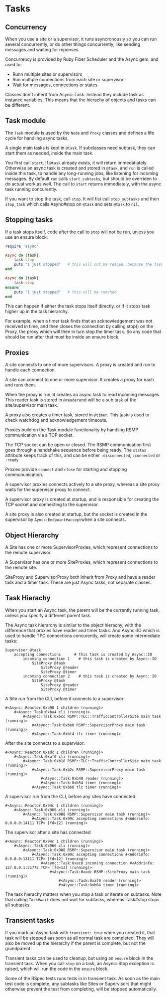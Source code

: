 # Tasks

## Concurrency
When you use a site or a supervisor, it runs asyncronously so you can run several concurrently, or do other things concurrently, like sending messages and waiting for reponses.

Concurrency is provided by Ruby Fiber Scheduler and the Async gem. and used to:

- Runn multiple sites or supervisors
- Run multiple connections from each site or supervisor
- Wait for messages, connections or states

Classes don't inherit from Async::Task. Instead they include task as instance variables. This means that the hierachy of objects and tasks can be different.

## Task module
The `Task` module is used by the `Node` and `Proxy` classes and defines a life cycle for handling async tasks.

A single main tasks is kept in `@task`. If subclasses need subtask, they can start them as needed, inside the main task.

You first call `start`. If `@task` already exists, it will return immedatiately.
Otherwise an async task is created and stored in `@task`, and `run` is called inside this task, to handle any long-running jobs, like listening for incoming messages. By default `run` calls `start_subtasks`, but should be overriden to do actual work as well.
The call to `start` returns immediately, with the async task running concurently.

If you want to stop the task, call `stop`. It will fist call `stop_subtasks` and then `stop_task` which calls Async#stop on `@task` and sets `@task` to `nil`.

## Stopping tasks
If a task stops itself, code after the call to `stop` will not be run, unless you use an ensure block:

```ruby
require 'async'

Async do |task|
	task.stop
	puts "I just stopped"   # this will not be reaced, because the task was stopped
end

Async do |task|
	task.stop
ensure
	puts "I just stopped"   # this will be reached
end
```
This can happen if either the task stops itself directly, or if it stops task higher up in the task hierarchy.

For example, when a timer task finds that an acknowledgement was not received in time, and then closes the connection by calling stop() on the Proxy, the proxy which will then in turn stop the timer task. So any code that should be run after that must be inside an ensure block.

## Proxies
A site connects to one of more supervisors. A proxy is created and run to handle each connection.

A site can connect to one or more supervisor. It creates a proxy for each and runs them.

When the proxy is run, it creates an async task to read incoming messages. This reader task is stored in `@reader`and will be a sub task of the site/supervisor main task.

A proxy also creates a timer task, stored in `@timer`. This task is used to check watchdog and acknowledgement timeouts.

Proxies build on the Task module functionality by handling RSMP communication via a TCP socket.

The TCP socket can be open or closed. The RSMP communication first goes through a handshake sequence before being ready. The `status` attribute keeps track of this, and can be either `:disconnected`, `:connected` or `:ready`

Proxies provide `connect` and `close` for starting and stopping commununication.

A supervisor proxies connects actively to a site proxy, whereas a site proxy waits for the supervisor proxy to connect.

A supervisor proxy is created at startup, and is responsible for creating the TCP socket and connecting to the supervisor.

A site proxy is also created at startup, but the socket is created in the supervisor by `Aync::Endpoint#accept`when a site connects.

## Object Hierarchy
A Site has one or more SupervisorProxies, which represent connections to the remote supervisor. 

A Supervisor has one or more SiteProxies, which represent connections to the remote site.

SiteProxy and SupervisorProxy both inherit from Proxy and have a reader task and a timer task. These are just Async tasks, not separate classes.

## Task Hierachy
When you start an Async task, the parent will be the currently running task, unless you specify a different parent task.

The Async task hierarchy is similar to the object hierachy, with the difference that proxies have reader and timer tasks. And Async::IO which is used to handle TPC connections concurently, will create some intermediate tasks:

```
Supervisor @task
	accepting connections      # this task is created by Async::IO
		incoming connection 1    # this task is created by Async::IO
			SiteProxy @task
				SiteProxy @reader
				SiteProxy @timer
		incoming connection 2    # this task is created by Async::IO
			SiteProxy @task
				SiteProxy @reader
				SiteProxy @timer

```


A Site run from the CLI, before it connects to a supervisor:

```
#<Async::Reactor:0xb90 1 children (running)>
	#<Async::Task:0xba4 cli (running)>
		#<Async::Task:0xbcc RSMP::TLC::TrafficControllerSite main task (running)>
			#<Async::Task:0xbe0 RSMP::SupervisorProxy main task (running)>
			#<Async::Task:0xbf4 tlc timer (running)>
```

After the site connects to a supervisor:

```
#<Async::Reactor:0xadc 1 children (running)>
	#<Async::Task:0xaf0 cli (running)>
		#<Async::Task:0xb18 RSMP::TLC::TrafficControllerSite main task (running)>
			#<Async::Task:0xb2c RSMP::SupervisorProxy main task (running)>
				#<Async::Task:0xb40 reader (running)>
				#<Async::Task:0xb54 timer (running)>
			#<Async::Task:0xb68 tlc timer (running)>
```



A supervisor run from the CLI, before any sites have connected:

```
#<Async::Reactor:0x94c 1 children (running)>
	#<Async::Task:0x960 cli (running)>
		#<Async::Task:0x988 RSMP::Supervisor main task (running)>
			#<Async::Task:0x99c accepting connections #<Addrinfo: 0.0.0.0:14111 TCP> [fd=12] (running)>
```

The supervisor after a site has connected

```
#<Async::Reactor:0x94c 1 children (running)>
	#<Async::Task:0x960 cli (running)>
		#<Async::Task:0x988 RSMP::Supervisor main task (running)>
			#<Async::Task:0x99c accepting connections #<Addrinfo: 0.0.0.0:13111 TCP> [fd=12] (running)>
				#<Async::Task:0xac8 incoming connection #<Addrinfo: 127.0.0.1:51778 TCP> [fd=13] (running)>
					#<Async::Task:0xadc RSMP::SiteProxy main task (running)>
						#<Async::Task:0xaf0 reader (running)>
						#<Async::Task:0xb04 timer (running)>
```

The task hierachy matters when you stop a task or iterate on subtasks. Note that calling `Task#wait`
 does not wait for subtasks, whereas Task#stop stops all subtasks.

## Transient tasks
If you mark an Async task with `transient: true` when you created it, that task will be stopped aas soon as all normal task are completed. They will also be moved up the hierarchy if the parent is complete, but not the grandparent.

Transient tasks can be used to cleanup, but using an `ensure` block in the transient task. When you call `stop` on a task, an Async::Stop exception is raised, which will run the code in the `ensure` block.

Some of the RSpec tests runs tests in in transient task. As soon as the main test code is complete, any subtasks like Sites or Supervisors that might otherwise prevent the test from completing, will be stopped automatically.

